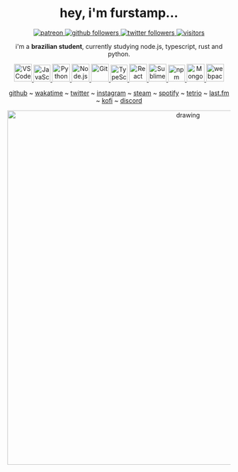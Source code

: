 <!-- ![header](https://capsule-render.vercel.app/api?type=waving&color=ffffff&height=200&section=header&text=furstamp%20&fontSize=60&animation=fadeIn&fontAlignY=38&desc=js,%20typescript%20n%20%python&descAlignY=53&descAlign=49) -->

<div align="center">
   <h1>hey, i'm furstamp...</h1>
</div>

<div style="width: 10px;"></div>

<div align="center">
    <a href="https://www.patreon.com/furstamp">
        <img alt="patreon"
             src="https://img.shields.io/endpoint.svg?url=https%3A%2F%2Fshieldsio-patreon.vercel.app%2Fapi%3Fusername%3DOkamiMks%26type%3Dpatrons&style=flat-square">
    </a>
    <a href="https://github.com/furstamp?tab=followers">
        <img alt="github followers" 
             src="https://img.shields.io/github/followers/furstamp?style=social" />
    </a>
    <a href="https://twitter.com/furstamp">
        <img alt="twitter followers" 
             src="https://img.shields.io/twitter/follow/furstamp?style=social">
    </a>
    <a href="https://visitor-badge.glitch.me">
        <img alt="visitors"
             src="https://visitor-badge.glitch.me/badge?page_id=furstamp.visitor-badge" />
    </a>
</div>

<div align="center">
   
i'm a **brazilian student**, currently studying node.js, typescript, rust and python.
   
<p align="center">
   <a href="https://code.visualstudio.com/">
      <img src="https://cdn.jsdelivr.net/gh/devicons/devicon/icons/vscode/vscode-original.svg" alt="VSCode" width="40" height="40"/>
   </a>
   <a href="https://developer.mozilla.org/en-US/docs/Web/JavaScript">
      <img src="https://github.com/get-icon/geticon/blob/master/icons/javascript.svg" alt="JavaScript" width="38" height="38"/>
   </a>
   <a href="https://www.python.org/">
      <img src="https://github.com/get-icon/geticon/blob/master/icons/python.svg" alt="Python" width="40" height="40"/>
   </a>
   <a href="https://www.python.org/">
      <img src="https://github.com/get-icon/geticon/blob/master/icons/nodejs-icon.svg" alt="Node.js" width="40" height="40"/>
   </a>
   <a href="https://git-scm.com/">
      <img src="https://github.com/get-icon/geticon/blob/master/icons/git-icon.svg" alt="Git" width="40" height="40"/>
   </a>
   <a href="https://www.typescriptlang.org/">
      <img src="https://github.com/get-icon/geticon/blob/master/icons/typescript-icon.svg" alt="TypeScript" width="38" height="38"/>
   </a>
   <a href="https://reactjs.org/">
      <img src="https://github.com/get-icon/geticon/blob/master/icons/react.svg" alt="React" width="40" height="40"/>
   </a>
   <a href="https://www.sublimetext.com/">
      <img src="https://github.com/get-icon/geticon/blob/master/icons/sublime-text.svg" alt="Sublime Text" width="40" height="40"/>
   </a>
   <a href="https://www.npmjs.com/">
      <img src="https://github.com/get-icon/geticon/blob/master/icons/npm.svg" alt="npm" width="38" height="38"/>
   </a>
   <a href="https://www.mongodb.org/">
      <img src="https://github.com/get-icon/geticon/blob/master/icons/mongodb-icon.svg" alt="MongoDB" width="40" height="40"/>
   </a>
   <a href="https://webpack.js.org/">
      <img src="https://github.com/get-icon/geticon/blob/master/icons/webpack.svg" alt="webpack" width="40" height="40"/>
   </a>
</p>

<!-- It remembers which directories you use most frequently, so you can "jump" to
them in just a few keystrokes.<br />
zoxide works on all major shells. -->
   
</div>

<div align="center">
   
<!-- ##### some util social media links -->
   
[github](https://github.com/mitigates) ~
[wakatime](https://wakatime.com/@furs) ~
[twitter](https://twitter.com/profundacore) ~
[instagram](https://www.instagram.com/profundacore/) ~
[steam](https://steamcommunity.com/id/paradesepagarderacistananet/) ~
[spotify](https://open.spotify.com/user/8x0ksnv8ph7clfmsfii97mvhr?si=5fc6c26283ad4596) ~
[tetrio](https://ch.tetr.io/u/ekinotzy) ~
[last.fm](https://www.last.fm/user/herdeaths) ~
[kofi](https://ko-fi.com/furstamp) ~
[discord](https://github.com/furstamp/furstamp/blob/main/discord/status.md)
   
</div>

<!-- ### some discord ids

| currently acc name | respective id      | respective tag |
| ------------------ | ------------------ | -------------- |
| furstamp | 969639028108455977 | #1536 |
| perhaps | 878270961395335220 | #0341 |
| equinox | 774377616374759446 | #8012 |
| recenta | 958529093320724520 | #1794 |
| sevanova | 963721989976096778 | #7875 |
| bellakrausen | 671809749955641364 | #5859 |
| rpc | 954609211189383168 | #6388 |
| sacramento | 929514239234826290 | #8085 |
| maniphestos | 770611149682114570 | #5166 | -->

<div align="center">

<!-- ### my discord profile
<p>
   <a href="https://discord.com/users/969639028108455977" target="_blank">
      <img src="https://lanyard.cnrad.dev/api/969639028108455977?bg=1f1f1f&borderRadius=5px" alt="discord user">
   </a>
</p> -->

<!-- ### some github user stats
<p>
   <a href="https://wakatime.com/@mitigates" target="_blank">
      <img align="center" alt="wakatime stats" src="https://github-readme-stats.vercel.app/api/wakatime?username=mitigates&border_radius=5px&theme=dark&bg_color=1f1f1f&border_color=1f1f1f&icon_color=58a6ff&show_icons=true&disable_animations=true&custom_title=Weekly%20Stats">
   </a>
</p> -->
   
<img src="https://activity-graph.herokuapp.com/graph?username=furstamp&theme=react-dark" alt="drawing" width="800"/>
   
<!-- <p align="center">
  <a href="https://spotify-github-profile.vercel.app/api/view?uid=8x0ksnv8ph7clfmsfii97mvhr&redirect=true">
    <img
      align="center"
      height="110em"
      src="https://spotify-github-profile.vercel.app/api/view?uid=8x0ksnv8ph7clfmsfii97mvhr&cover_image=true&theme=novatorem&bar_color=53b14f&bar_color_cover=true"
    />
  </a>
  <a href="https://discord.com/users/969639028108455977">
    <img
      align="center"
      src="https://lanyard.cnrad.dev/api/969639028108455977?bg=1f1f1f&borderRadius=5px"
    />
  </a>
</p> -->
